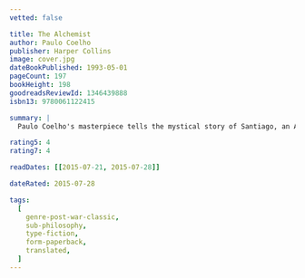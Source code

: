 ```yaml
---
vetted: false

title: The Alchemist
author: Paulo Coelho
publisher: Harper Collins
image: cover.jpg
dateBookPublished: 1993-05-01
pageCount: 197
bookHeight: 198
goodreadsReviewId: 1346439888
isbn13: 9780061122415

summary: |
  Paulo Coelho's masterpiece tells the mystical story of Santiago, an Andalusian shepherd boy who yearns to travel in search of a worldly treasure. His quest will lead him to riches far different, and far more satisfying, listening to our hearts, of recognizing opportunity and learning to read the omens strewn along life's path, and, most importantly, to follow our dreams.

rating5: 4
rating7: 4

readDates: [[2015-07-21, 2015-07-28]]

dateRated: 2015-07-28

tags:
  [
    genre-post-war-classic,
    sub-philosophy,
    type-fiction,
    form-paperback,
    translated,
  ]
---
```

